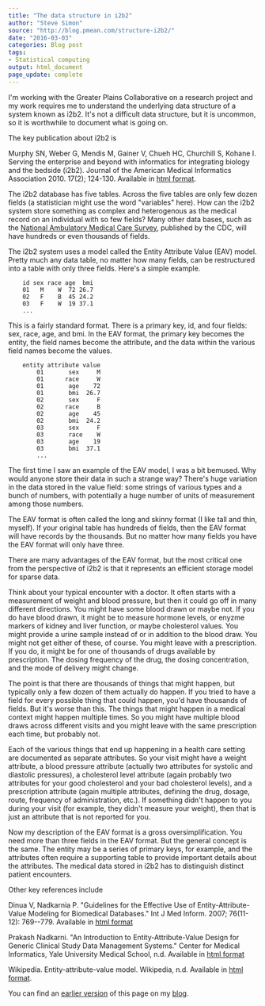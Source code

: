 ```yaml
---
title: "The data structure in i2b2"
author: "Steve Simon"
source: "http://blog.pmean.com/structure-i2b2/"
date: "2016-03-03"
categories: Blog post
tags:
- Statistical computing
output: html_document
page_update: complete
---
```


I'm working with the Greater Plains Collaborative on a research project and my work requires me to understand the underlying data structure of a system known as i2b2. It's not a difficult data structure, but it is uncommon, so it is worthwhile to document what is going on.

<!---More--->

The key publication about i2b2 is

Murphy SN, Weber G, Mendis M, Gainer V, Chueh HC, Churchill S, Kohane I. Serving the enterprise and beyond with informatics for integrating biology and the bedside (i2b2). Journal of the American Medical Informatics Association 2010. 17(2); 124-130. Available in [html format][mur1].

[mur1]: https://jamia.oxfordjournals.org/content/17/2/124.full

The i2b2 database has five tables. Across the five tables are only few dozen fields (a statistician might use the word "variables" here). How can the i2b2 system store something as complex and heterogenous as the medical record on an individual with so few fields? Many other data bases, such as the [National Ambulatory Medical Care Survey][cdc1], published by the CDC, will have hundreds or even thousands of fields.

[cdc1]: http://www.cdc.gov/nchs/ahcd.htm

The i2b2 system uses a model called the Entity Attribute Value (EAV) model. Pretty much any data table, no matter how many fields, can be restructured into a table with only three fields. Here's a simple example.

```{}
    id sex race age  bmi
    01   M    W  72 26.7
    02   F    B  45 24.2
    03   F    W  19 37.1
    ...
```

This is a fairly standard format. There is a primary key, id, and four fields: sex, race, age, and bmi. In the EAV format, the primary key becomes the entity, the field names become the attribute, and the data within the various field names become the values.

```{}
    entity attribute value
        01       sex     M
        01      race     W
        01       age    72  
        01       bmi  26.7
        02       sex     F
        02      race     B
        02       age    45
        02       bmi  24.2
        03       sex     F
        03       race    W
        03       age    19
        03       bmi  37.1
        ...
```

The first time I saw an example of the EAV model, I was a bit bemused. Why would anyone store their data in such a strange way? There's huge variation in the data stored in the value field: some strings of various types and a bunch of numbers, with potentially a huge number of units of measurement among those numbers.

The EAV format is often called the long and skinny format (I like tall and thin, myself). If your original table has hundreds of fields, then the EAV format will have records by the thousands. But no matter how many fields you have the EAV format will only have three. 

There are many advantages of the EAV format, but the most critical one from the perspective of i2b2 is that it represents an efficient storage model for sparse data.

Think about your typical encounter with a doctor. It often starts with a measurement of weight and blood pressure, but then it could go off in many different directions. You might have some blood drawn or maybe not. If you do have blood drawn, it might be to measure hormone levels, or enyzme markers of kidney and liver function, or maybe cholesterol values. You might provide a urine sample instead of or in addition to the blood draw. You might not get either of these, of course. You might leave with a prescription. If you do, it might be for one of thousands of drugs available by prescription. The dosing frequency of the drug, the dosing concentration, and the mode of delivery might change.

The point is that there are thousands of things that might happen, but typically only a few dozen of them actually do happen. If you tried to have a field for every possible thing that could happen, you'd have thousands of fields. But it's worse than this. The things that might happen in a medical context might happen multiple times. So you might have multiple blood draws across different visits and you might leave with the same prescription each time, but probably not.

Each of the various things that end up happening in a health care setting are documented as separate attributes. So your visit might have a weight attribute, a blood pressure attribute (actually two attributes for systolic and diastolic pressures), a cholesterol level attribute (again probably two attributes for your good cholesterol and your bad cholesterol levels), and a prescription attribute (again multiple attributes, defining the drug, dosage, route, frequency of administration, etc.). If something didn't happen to you during your visit (for example, they didn't measure your weight), then that is just an attribute that is not reported for you.

Now my description of the EAV format is a gross oversimplification. You need more than three fields in the EAV format. But the general concept is the same. The entity may be a series of primary keys, for example, and the attributes often require a supporting table to provide important details about the attributes. The medical data stored in i2b2 has to distinguish distinct patient encounters.

Other key references include

Dinua V, Nadkarnia P. "Guidelines for the Effective Use of Entity-Attribute-Value Modeling for Biomedical Databases." Int J Med Inform. 2007; 76(11-12): 769--779. Available in [html format][din1]

[din1]: http://www.ncbi.nlm.nih.gov/pmc/articles/PMC2110957/

Prakash Nadkarni. "An Introduction to Entity-Attribute-Value Design for Generic Clinical Study Data Management Systems." Center for Medical Informatics, Yale University Medical School, n.d. Available in [html format][nad1]

[nad1]: http://ycmi.med.yale.edu/nadkarni/Introduction%20to%20EAV%20systems.htm

Wikipedia. Entity-attribute-value model. Wikipedia, n.d. Available in [html format][wik1].

[wik1]: https://en.wikipedia.org/wiki/Entity%E2%80%93attribute%E2%80%93value\_model

You can find an [earlier version][sim1] of this page on my [blog][sim2].

[sim1]: http://blog.pmean.com/structure-i2b2/
[sim2]: http://blog.pmean.com
